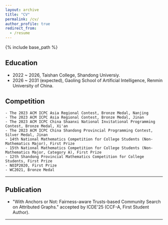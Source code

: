 ```yaml
---
layout: archive
title: "CV"
permalink: /cv/
author_profile: true
redirect_from:
  - /resume
---
```


{% include base_path %}

## Education
- 2022 ~ 2026, Taishan College, Shandong Universiy.
- 2026 ~ 2031 (expected), Gaoling School of Artificial Intelligence, Renmin University of China.

## Competition
    - The 2023 ACM ICPC Asia Regional Contest, Bronze Medal, Nanjing
    - The 2023 ACM ICPC Asia Regional Contest, Bronze Medal, Jinan
    - The 2023 ACM ICPC China Shaanxi National Invitational Programming Contest, Bronze Medal, Xi'an
    - The 2023 ACM ICPC China Shandong Provincial Programming Contest, Silver Medal, Jinan
    - 14th National Mathematics Competition for College Students (Non-Mathematics Major), First Prize
    - 15th National Mathematics Competition for College Students (Non-Mathematics Major, Category A), First Prize
    - 12th Shandong Provincial Mathematics Competition for College Students, First Prize
    - NOIP2020, First Prize
    - WC2021, Bronze Medal
---

## Publication 

- "With Anchors or Not: Fairness-aware Trusts-based Community Search on Attributed Graphs." accepted by ICDE'25 (CCF-A, First Student Author).

---
